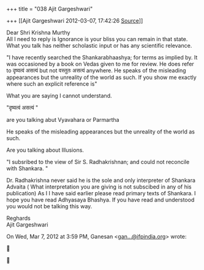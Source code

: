 +++
title = "038 Ajit Gargeshwari"

+++
[[Ajit Gargeshwari	2012-03-07, 17:42:26 [Source](https://groups.google.com/g/bvparishat/c/XgnIvVXr-lM)]]



Dear Shri Krishna Murthy  
All I need to reply is Ignorance is your bliss you can remain in that state. What you talk has neither scholastic input or has any scientific relevance.  
  
"I have recently searched the Shankarabhaashya; for terms as implied by. It was occasioned by a book on Vedas given to me for review. He does refer to दृष्यत्वं असत्यं but not वस्तुतः असत्यं anywhere. He speaks of the misleading appearances but the unreality of the world as such. If you show me exactly where such an explicit reference is"  
  
  
What you are saying I cannot understand.  
  

"दृष्यत्वं असत्यं "  

are you talking abut Vyavahara or Parmartha  
  

He speaks of the misleading appearances but the unreality of the world as such.  
  

Are you talking about Illusions.  
  

"I subsribed to the view of Sir S. Radhakrishnan; and could not reconcile with Shankara. "  
  

Dr. Radhakrishna never said he is the sole and only interpreter of Shankara Advaita ( What interpretation you are giving is not subscibed in any of his publication) As I I have said earlier please read primary texts of Shankara. I hope you have read Adhyasaya Bhashya. If you have read and understood you would not be talking this way.  
  
Reghards  
Ajit Gargeshwari  
  
  

On Wed, Mar 7, 2012 at 3:59 PM, Ganesan \<[gan...@ifpindia.org]()\> wrote:  





